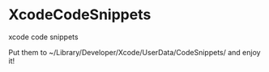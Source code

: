 XcodeCodeSnippets
=================

xcode code snippets

Put them to ~/Library/Developer/Xcode/UserData/CodeSnippets/ and enjoy it!
